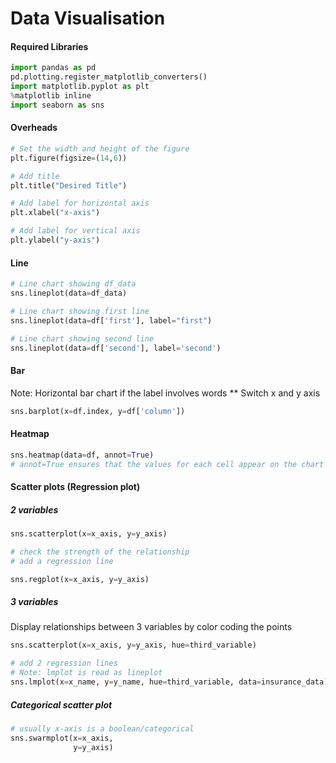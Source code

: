 # Data Visualisation

#### Required Libraries
```python
import pandas as pd
pd.plotting.register_matplotlib_converters()
import matplotlib.pyplot as plt
%matplotlib inline
import seaborn as sns
```
#### Overheads

```python
# Set the width and height of the figure
plt.figure(figsize=(14,6))

# Add title
plt.title("Desired Title")

# Add label for horizontal axis
plt.xlabel("x-axis")

# Add label for vertical axis
plt.ylabel("y-axis")
```


#### Line
```python
# Line chart showing df_data
sns.lineplot(data=df_data)

# Line chart showing first line
sns.lineplot(data=df['first'], label="first")

# Line chart showing second line
sns.lineplot(data=df['second'], label='second')
```

#### Bar
Note: Horizontal bar chart if the label involves words ** Switch x and y axis
```python
sns.barplot(x=df.index, y=df['column'])
```
#### Heatmap

```python
sns.heatmap(data=df, annot=True)
# annot=True ensures that the values for each cell appear on the chart
```

#### Scatter plots (Regression plot)

##### 2 variables
```python
sns.scatterplot(x=x_axis, y=y_axis)

# check the strength of the relationship
# add a regression line

sns.regplot(x=x_axis, y=y_axis)
```
##### 3 variables
Display relationships between 3 variables by color coding the points

```python
sns.scatterplot(x=x_axis, y=y_axis, hue=third_variable)

# add 2 regression lines
# Note: lmplot is read as lineplot
sns.lmplot(x=x_name, y=y_name, hue=third_variable, data=insurance_data)
```
##### Categorical scatter plot

```python
# usually x-axis is a boolean/categorical
sns.swarmplot(x=x_axis,
              y=y_axis)
```
